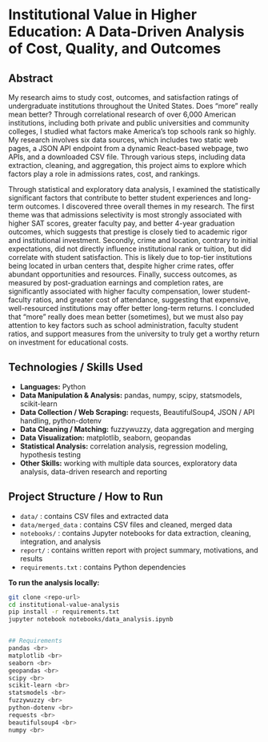 # Institutional Value in Higher Education: A Data-Driven Analysis of Cost, Quality, and Outcomes

## Abstract
My research aims to study cost, outcomes, and satisfaction ratings of undergraduate institutions throughout the United States. Does “more” really mean better? Through correlational research of over 6,000 American institutions, including both private and public universities and community colleges, I studied what factors make America’s top schools rank so highly. My research involves six data sources, which includes two static web pages, a JSON API endpoint from a dynamic React-based webpage, two APIs, and a downloaded CSV file. Through various steps, including data extraction, cleaning, and aggregation, this project aims to explore which factors play a role in admissions rates, cost, and rankings. <br>

Through statistical and exploratory data analysis, I examined the statistically significant factors that contribute to better student experiences and long-term outcomes. I discovered three overall themes in my research. The first theme was that admissions selectivity is most strongly associated with higher SAT scores, greater faculty pay, and better 4-year graduation outcomes, which suggests that prestige is closely tied to academic rigor and institutional investment. Secondly, crime and location, contrary to initial expectations, did not directly influence institutional rank or tuition, but did correlate with student satisfaction. This is likely due to top-tier institutions being located in urban centers that, despite higher crime rates, offer abundant opportunities and resources. Finally, success outcomes, as measured by post-graduation earnings and completion rates, are significantly associated with higher faculty compensation, lower student-faculty ratios, and greater cost of attendance, suggesting that expensive, well-resourced institutions may offer better long-term returns. I concluded that “more” really does mean better (sometimes), but we must also pay attention to key factors such as school administration, faculty student ratios, and support measures from the university to truly get a worthy return on investment for educational costs. <br>

## Technologies / Skills Used
- **Languages:** Python
- **Data Manipulation & Analysis:** pandas, numpy, scipy, statsmodels, scikit-learn
- **Data Collection / Web Scraping:** requests, BeautifulSoup4, JSON / API handling, python-dotenv
- **Data Cleaning / Matching:** fuzzywuzzy, data aggregation and merging
- **Data Visualization:** matplotlib, seaborn, geopandas
- **Statistical Analysis:** correlation analysis, regression modeling, hypothesis testing
- **Other Skills:** working with multiple data sources, exploratory data analysis, data-driven research and reporting

## Project Structure / How to Run
- `data/` : contains CSV files and extracted data
- `data/merged_data` : contains CSV files and cleaned, merged data
- `notebooks/` : contains Jupyter notebooks for data extraction, cleaning, integration, and analysis
- `report/` : contains written report with project summary, motivations, and results
- `requirements.txt` : contains Python dependencies

**To run the analysis locally:**
```bash
git clone <repo-url>
cd institutional-value-analysis
pip install -r requirements.txt
jupyter notebook notebooks/data_analysis.ipynb


## Requirements
pandas <br>
matplotlib <br>
seaborn <br>
geopandas <br>
scipy <br>
scikit-learn <br>
statsmodels <br>
fuzzywuzzy <br>
python-dotenv <br>
requests <br>
beautifulsoup4 <br>
numpy <br>